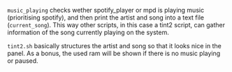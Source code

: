 `music_playing` checks wether spotify\_player or mpd is playing music (prioritising spotify), and then print the artist and song into a text file (`current_song`). This way other scripts, in this case a tint2 script, can gather information of the song currently playing on the system.

`tint2.sh` basically structures the artist and song so that it looks nice in the panel. As a bonus, the used ram will be shown if there is no music playing or paused.

